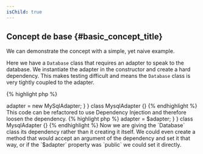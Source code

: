 ```yaml
---
isChild: true
---
```


## Concept de base {#basic_concept_title}

We can demonstrate the concept with a simple, yet naive example.

Here we have a `Database` class that requires an adapter to speak to the database. We instantiate the
adapter in the constructor and create a hard dependency. This makes testing difficult and means the `Database` class is
very tightly coupled to the adapter.

{% highlight php %}
<?php
namespace Database;

class Database
{
    protected $adapter;

    public function __construct()
    {
        $this->adapter = new MySqlAdapter;
    }
}

class MysqlAdapter {}
{% endhighlight %}

This code can be refactored to use Dependency Injection and therefore loosen the dependency.

{% highlight php %}
<?php
namespace Database;

class Database
{
    protected $adapter;

    public function __construct(MySqlAdapter $adapter)
    {
        $this->adapter = $adapter;
    }
}

class MysqlAdapter {}
{% endhighlight %}

Now we are giving the `Database` class its dependency rather than it creating it itself. We could even create a method
that would accept an argument of the dependency and set it that way, or if the `$adapter` property was `public` we could
set it directly.
